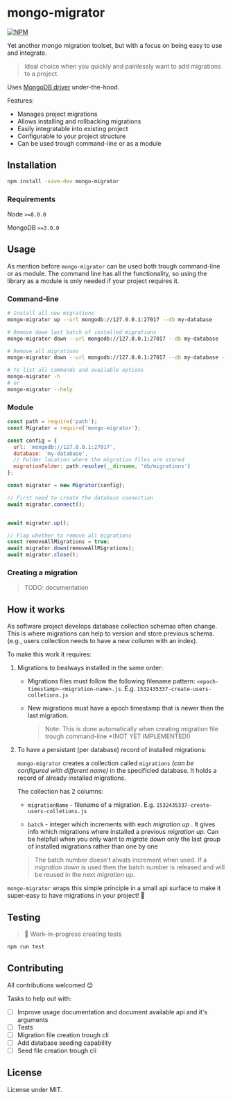 # mongo-migrator

[![NPM](https://nodei.co/npm/mongo-migrator.png?downloads=true&downloadRank=true)](https://nodei.co/npm/mongo-migrator/)

Yet another mongo migration toolset, but with a  focus on being easy to use and integrate.

>  Ideal choice when you quickly and painlessly want to add migrations to a project.

Uses  [MongoDB driver](http://mongodb.github.io/node-mongodb-native/) under-the-hood.

Features:

- Manages project migrations
- Allows installing and rollbacking migrations
- Easily integratable into existing project
- Configurable to your project structure
- Can be used trough command-line or as a module

## Installation

```bash
npm install -save-dev mongo-migrator
```

### Requirements

Node `>=8.0.0`

MongoDB `>=3.0.0`

## Usage 

As mention before `mongo-migrator` can be used both trough command-line or as module. The command line has all the functionality, so using the library as a module is only needed if your project requires it.

### Command-line

```bash
# Install all new migrations
mongo-migrator up --url mongodb://127.0.0.1:27017 --db my-database

# Remove down last batch of installed migrations
mongo-migrator down --url mongodb://127.0.0.1:27017 --db my-database 

# Remove all migrations
mongo-migrator down --url mongodb://127.0.0.1:27017 --db my-database --all

# To list all commands and available options 
mongo-migrator -h 
# or
mongo-migrator --help
```

### Module

```javascript
const path = require('path');
const Migrator = require('mongo-migrator');

const config = {
  url: 'mongodb://127.0.0.1:27017',
  database: 'my-database',
  // Folder location where the migration files are stored
  migrationFolder: path.resolve(__dirname, 'db/migrations')
};

const migrator = new Migrator(config);

// First need to create the database connection
await migrator.connect();


await migrator.up();

// Flag whether to remove all migrations
const removeAllMigrations = true;
await migrator.down(removeAllMigrations);
await migrator.close();

```

### Creating a migration

> TODO: documentation



## How it works

As software project develops database collection schemas often change. This is where migrations can help to version and store previous schema. (e.g., users collection needs to have a new collumn with an index).

To make this work it requires:

1. Migrations to bealways installed in the same order:

   - Migrations files must follow the following filename pattern:  `<epoch-timestamp>-<migration-name>.js`.  E.g. `1532435337-create-users-colletions.js`

   - New migrations must have a epoch timestamp that is newer then the last migration.

     > Note: This is done automatically when creating migration file trough command-line *(NOT YET IMPLEMENTED!)

2. To have a persistant (per database) record of installed migrations:

   `mongo-migrator` creates a collection called `migrations` *(can be configured with different name)* in the specificied database. It holds a record of already installed migrations.

   The collection has 2 columns:

   - `migrationName` - filename of a migration. E.g. `1532435337-create-users-colletions.js`

   -  `batch` - integer which increments with each *migration up* . It gives info which migrations where installed a previous *migration up*. Can be helpfull when you only want to *migrate down* only the last group of installed migrations rather than one by one

     > The batch number doesn't alwats increment when used. If a *migration down* is used then the batch number is released and will be reused in the next *migration up*.



`mongo-migrator` wraps this simple principle in a small api surface to make it super-easy to have migrations in your project!  🎉



## Testing

> 🚧 Work-in-progress creating tests

```bash
npm run test
```

## Contributing

All contributions welcomed 😊

Tasks to help out with:

- [ ] Improve usage documentation and document available api and it's arguments
- [ ] Tests
- [ ] Migration file creation trough cli
- [ ] Add database seeding capability
- [ ] Seed file creation trough cli

## License

License under MIT.
